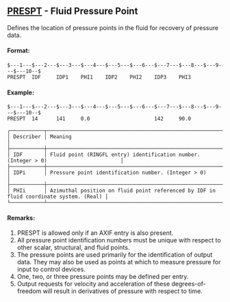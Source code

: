 ## [PRESPT](https://help.hexagonmi.com/bundle/MSC_Nastran_2022.4/page/Nastran_Combined_Book/qrg/bulkp/TOC.PRESPT.xhtml) - Fluid Pressure Point

Defines the location of pressure points in the fluid for recovery of pressure data.

#### Format:

```nastran
$---1---$---2---$---3---$---4---$---5---$---6---$---7---$---8---$---9---$---10--$
PRESPT  IDF     IDP1    PHI1    IDP2    PHI2    IDP3    PHI3                    
```

#### Example:

```nastran
$---1---$---2---$---3---$---4---$---5---$---6---$---7---$---8---$---9---$---10--$
PRESPT  14      141     0.0                     142     90.0                    
```

```text
┌───────────┬────────────────────────────────────────────────────────────────────────────────────────┐
│ Describer │ Meaning                                                                                │
├───────────┼────────────────────────────────────────────────────────────────────────────────────────┤
│ IDF       │ Fluid point (RINGFL entry) identification number. (Integer > 0)                        │
├───────────┼────────────────────────────────────────────────────────────────────────────────────────┤
│ IDPi      │ Pressure point identification number. (Integer > 0)                                    │
├───────────┼────────────────────────────────────────────────────────────────────────────────────────┤
│ PHIi      │ Azimuthal position on fluid point referenced by IDF in fluid coordinate system. (Real) │
└───────────┴────────────────────────────────────────────────────────────────────────────────────────┘
```

#### Remarks:

1. PRESPT is allowed only if an AXIF entry is also present.
2. All pressure point identification numbers must be unique with respect to other scalar, structural, and fluid points.
3. The pressure points are used primarily for the identification of output data. They may also be used as points at which to measure pressure for input to control devices.
4. One, two, or three pressure points may be defined per entry.
5. Output requests for velocity and acceleration of these degrees-of-freedom will result in derivatives of pressure with respect to time.
